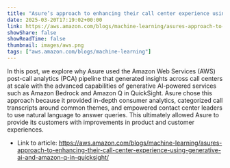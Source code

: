```yaml
---
title: "Asure’s approach to enhancing their call center experience using generative AI and Amazon Q in Quicksight"
date: 2025-03-20T17:19:02+00:00
link: https://aws.amazon.com/blogs/machine-learning/asures-approach-to-enhancing-their-call-center-experience-using-generative-ai-and-amazon-q-in-quicksight/
showShare: false
showReadTime: false
thumbnail: images/aws.png
tags: ["aws.amazon.com/blogs/machine-learning"]
---
```

In this post, we explore why Asure used the Amazon Web Services (AWS) post-call analytics (PCA) pipeline that generated insights across call centers at scale with the advanced capabilities of generative AI-powered services such as Amazon Bedrock and Amazon Q in QuickSight. Asure chose this approach because it provided in-depth consumer analytics, categorized call transcripts around common themes, and empowered contact center leaders to use natural language to answer queries. This ultimately allowed Asure to provide its customers with improvements in product and customer experiences.

- Link to article: https://aws.amazon.com/blogs/machine-learning/asures-approach-to-enhancing-their-call-center-experience-using-generative-ai-and-amazon-q-in-quicksight/
